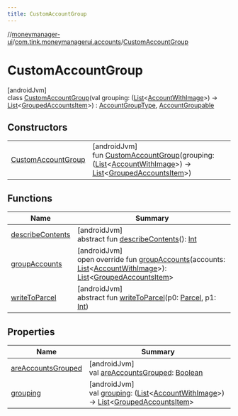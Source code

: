 ```yaml
---
title: CustomAccountGroup
---
```

//[moneymanager-ui](../../../index.html)/[com.tink.moneymanagerui.accounts](../index.html)/[CustomAccountGroup](index.html)



# CustomAccountGroup



[androidJvm]\
class [CustomAccountGroup](index.html)(val grouping: ([List](https://kotlinlang.org/api/latest/jvm/stdlib/kotlin.collections/-list/index.html)&lt;[AccountWithImage](../-account-with-image/index.html)&gt;) -&gt; [List](https://kotlinlang.org/api/latest/jvm/stdlib/kotlin.collections/-list/index.html)&lt;[GroupedAccountsItem](../../com.tink.moneymanagerui.accounts.list/-grouped-accounts-item/index.html)&gt;) : [AccountGroupType](../-account-group-type/index.html), [AccountGroupable](../-account-groupable/index.html)



## Constructors


| | |
|---|---|
| [CustomAccountGroup](-custom-account-group.html) | [androidJvm]<br>fun [CustomAccountGroup](-custom-account-group.html)(grouping: ([List](https://kotlinlang.org/api/latest/jvm/stdlib/kotlin.collections/-list/index.html)&lt;[AccountWithImage](../-account-with-image/index.html)&gt;) -&gt; [List](https://kotlinlang.org/api/latest/jvm/stdlib/kotlin.collections/-list/index.html)&lt;[GroupedAccountsItem](../../com.tink.moneymanagerui.accounts.list/-grouped-accounts-item/index.html)&gt;) |


## Functions


| Name | Summary |
|---|---|
| [describeContents](../../com.tink.service.provider/-provider-filter/index.html#-1578325224%2FFunctions%2F1000845458) | [androidJvm]<br>abstract fun [describeContents](../../com.tink.service.provider/-provider-filter/index.html#-1578325224%2FFunctions%2F1000845458)(): [Int](https://kotlinlang.org/api/latest/jvm/stdlib/kotlin/-int/index.html) |
| [groupAccounts](group-accounts.html) | [androidJvm]<br>open override fun [groupAccounts](group-accounts.html)(accounts: [List](https://kotlinlang.org/api/latest/jvm/stdlib/kotlin.collections/-list/index.html)&lt;[AccountWithImage](../-account-with-image/index.html)&gt;): [List](https://kotlinlang.org/api/latest/jvm/stdlib/kotlin.collections/-list/index.html)&lt;[GroupedAccountsItem](../../com.tink.moneymanagerui.accounts.list/-grouped-accounts-item/index.html)&gt; |
| [writeToParcel](../../com.tink.service.provider/-provider-filter/index.html#-1754457655%2FFunctions%2F1000845458) | [androidJvm]<br>abstract fun [writeToParcel](../../com.tink.service.provider/-provider-filter/index.html#-1754457655%2FFunctions%2F1000845458)(p0: [Parcel](https://developer.android.com/reference/kotlin/android/os/Parcel.html), p1: [Int](https://kotlinlang.org/api/latest/jvm/stdlib/kotlin/-int/index.html)) |


## Properties


| Name | Summary |
|---|---|
| [areAccountsGrouped](../-account-group-type/are-accounts-grouped.html) | [androidJvm]<br>val [areAccountsGrouped](../-account-group-type/are-accounts-grouped.html): [Boolean](https://kotlinlang.org/api/latest/jvm/stdlib/kotlin/-boolean/index.html) |
| [grouping](grouping.html) | [androidJvm]<br>val [grouping](grouping.html): ([List](https://kotlinlang.org/api/latest/jvm/stdlib/kotlin.collections/-list/index.html)&lt;[AccountWithImage](../-account-with-image/index.html)&gt;) -&gt; [List](https://kotlinlang.org/api/latest/jvm/stdlib/kotlin.collections/-list/index.html)&lt;[GroupedAccountsItem](../../com.tink.moneymanagerui.accounts.list/-grouped-accounts-item/index.html)&gt; |

